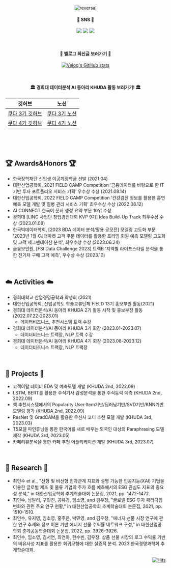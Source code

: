 <div align="center"> 

 
![reversal](https://capsule-render.vercel.app/api?type=transparent&text=Lim%So%Yeong&fontColor=d6ace6&fontAlign=50&fontSize=56&descAlign=63&desc=welcome👋&descAlignY=85&theme=Transparent)
 

  
####   :seedling: SNS :seedling:
<a href="https://instagram.com/so.yyeong?igshid=OGQ5ZDc2ODk2ZA==" target="_blank"><img src="https://img.shields.io/badge/Insta-FFF5EE?style=flat-square&logo=instagram&logoColor=00000"/></a>
<a href="https://blog.naver.com/im_soyeong" target="_blank"><img src="https://img.shields.io/badge/Blog-F0FFF0?style=flat-square&logo=naver&logoColor=03C75A"/></a>
<a href="https://velog.io/@so_yeong" target="_blank"><img src="https://img.shields.io/badge/Velog-E0FFFF?style=flat-square&logo=velog&logoColor=#20C997"/></a>

</br>

####   :running: 벨로그 최신글 보러가기 :running:
[![Velog's GitHub stats](https://velog-readme-stats.vercel.app/api?name=so_yeong)](https://github.com/eungyeole/velog-readme-stats)

</br>

####   🏛️ 경희대 데이터분석 AI 동아리 KHUDA 활동 보러가기! 🏛️

| 깃허브 | 노션 |
|:---:|:---:|
|[쿠다 3기 깃허브](https://github.com/khuda-3rd)| [쿠다 3기 노션](https://www.notion.so/khuda/KHUDA-3-9f65e63f178747b991266efeb64e833d?pvs=4) |
| [쿠다 4기 깃허브](https://github.com/khuda-4th)| [쿠다 4기 노션](https://www.notion.so/khuda/KHUDA-4th-AI-KHUDA-4-45e8834854dc4402b00b9622c3aa68ee?pvs=4) |








</div>
<br>
</br>
</br>

##    :trophy: Awards&Honors  :trophy:
- 한국장학재단 신입생 이공계장학금 선발 (2021.04)
- 대한산업공학회, 2021 FIELD CAMP Competition ‘금융데이터를 바탕으로 한 IT기반 투자 포트폴리오 서비스 기획’ 우수상 수상 (2021.08.14)
- 대한산업공학회, 2022 FIELD CAMP Competition ‘건강검진 정보를 활용한 흡연 예측 모델 개발 및 질병 관리 서비스 기획’ 최우수상 수상 (2022.08.12)
- AI CONNECT 한국어 문서 생성 요약 부문 10위 수상 
- 경희대 [LINC 사업단 창업경진대회 KVP 9기] Idea Build-Up Track 최우수상 수상 (2023.01.09)
- 한국빅데이터학회, [2023 BDA 데이터 분석/활용 공모전] 모델링 고도화 부문 '2023년 1월 CJ더마켓 고객 주문 데이터를 활용한 프라임 회원 예측 모델링 고도화 및 고객 세그멘테이션 분석', 최우수상 수상 (2023.06.24)
- 금융보안원, [FSI Data Challenge 2023] 트랙B '지역별 라이프스타일 분석을 통한 전기차 구매 고객 예측', 우수상 수상 (2023.10)
</br>

## :cloud: Activities :cloud:
- 경희대학교 산업경영공학과 학생회 (2021)
- 대한산업공학회, 산업공학도 학술교류단체 FIELD 13기 홍보부원 활동(2021)
- 경희대 데이터분석/AI 동아리 KHUDA 2기 활동 시작 및 홍보부장 활동(2022.07.22-2023.01)
  - 데이터비즈니스, 추천시스템 트랙 수강
- 경희대 데이터분석/AI 동아리 KHUDA 3기 회장 (2023.01-2023.07)
  - 데이터비즈니스 트랙장, NLP 트랙 수강
- 경희대 데이터분석/AI 동아리 KHUDA 4기 회장 (2023.08-2023.12)
  - 데이터비즈니스 트랙장, NLP 트랙장
</br>

##  :file_folder: Projects  :file_folder:
- 고객이탈 데이터 EDA 및 예측모델 개발 (KHUDA 2nd, 2022.09)
- LSTM, BERT를 활용한 주식기사 감성분석을 통한 주식등락 예측 (KHUDA 2nd, 2022.09)
- 책 추천시스템에서의 Popularity·User·Item기반/딥러닝기반/SVD기반/KNN기반 모델링 평가 (KHUDA 2nd, 2022.09)
- ResNet 및 GradCAM을 활용한 무신사 코디 추천 모델 개발 (KHUDA 3rd, 2023.03)
- T5모델 파인튜닝을 통한 한국어를 새로 배우는 외국인 대상의 Paraphrasing 모델 제작 (KHUDA 3rd, 2023.05)
- 카페리뷰분석을 통한 카페 추천 어플리케이션 개발 (KHUDA 3rd, 2023.07)
</br>


## 📄 Research 📄
- 최인수 et al., "선형 및 비선형 인과관계 지표와 설명 가능한 인공지능(XAI) 기법을 이용한 글로벌 제조 및 물류 기업의 주가 흐름 예측에서의 ESG 관심도 지표의 중요성 분석," in 대한산업공학회 추계학술대회 논문집, 2021, pp. 1472-1472.
- 최인수, 남달리, 구민진, 공유경, 임소영, and 김우창, "글로벌 ESG 투자 패러다임 변화와 관련 주요 연구 현황," in 대한산업공학회 추계학술대회 논문집, 2021, pp. 1510-1510.
- 최인수, 유지영, 임소영, 홍주은, 박민영, and 김우창, "에너지 선물 시장 연구에 관한 연구 추세와 정보 이론 기반 에너지 선물 수익률 네트워크 구성," in 대한산업공학회 춘계공동학술대회 논문집, 2022, pp. 3926-3926.
- 최인수, 임소영, 김서연, 최연아, 한수빈, 김우창. 상품 선물 시장의 로그 수익률 기반의 비유사성 지표를 활용한 회귀모형에 대한 실증적 분석. 2023 한국경영과학회 추계학술대회.




<div align="right"> 
 
[![Hits](https://hits.seeyoufarm.com/api/count/incr/badge.svg?url=https%3A%2F%2Fgithub.com%2FLimSoYeong&count_bg=%2379C83D&title_bg=%23555555&icon=&icon_color=%23E7E7E7&title=hits&edge_flat=false)](https://hits.seeyoufarm.com)
</div>
